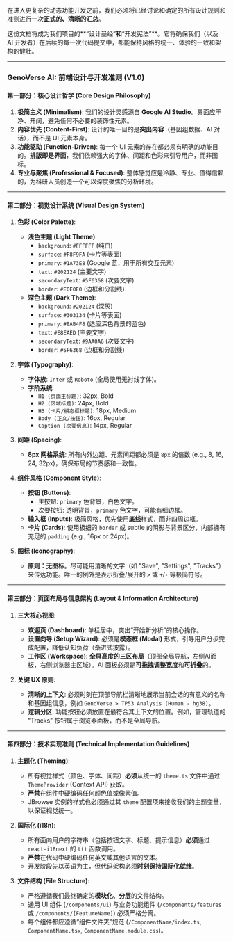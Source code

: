 在进入更复杂的动态功能开发之前，我们必须将已经讨论和确定的所有设计规则和准则进行一次**正式的、清晰的汇总**。

这份文档将成为我们项目的**“设计圣经”**和**“开发宪法”**。它将确保我们（以及 AI 开发者）在后续的每一次代码提交中，都能保持风格的统一、体验的一致和架构的健壮。

---

### **GenoVerse AI: 前端设计与开发准则 (V1.0)**

#### **第一部分：核心设计哲学 (Core Design Philosophy)**

1.  **极简主义 (Minimalism)**: 我们的设计灵感源自 **Google AI Studio**。界面应干净、开阔，避免任何不必要的装饰性元素。
2.  **内容优先 (Content-First)**: 设计的唯一目的是**突出内容**（基因组数据、AI 对话），而不是 UI 元素本身。
3.  **功能驱动 (Function-Driven)**: 每一个 UI 元素的存在都必须有明确的功能目的。**排版即是界面**，我们依赖强大的字体、间距和色彩来引导用户，而非图标。
4.  **专业与聚焦 (Professional & Focused)**: 整体感觉应是冷静、专业、值得信赖的，为科研人员创造一个可以深度聚焦的分析环境。

---

#### **第二部分：视觉设计系统 (Visual Design System)**

1.  **色彩 (Color Palette)**:
    *   **浅色主题 (Light Theme)**:
        *   `background`: `#FFFFFF` (纯白)
        *   `surface`: `#F8F9FA` (卡片等表面)
        *   `primary`: `#1A73E8` (Google 蓝，用于所有交互元素)
        *   `text`: `#202124` (主要文字)
        *   `secondaryText`: `#5F6368` (次要文字)
        *   `border`: `#E0E0E0` (边框和分割线)
    *   **深色主题 (Dark Theme)**:
        *   `background`: `#202124` (深灰)
        *   `surface`: `#303134` (卡片等表面)
        *   `primary`: `#8AB4F8` (适应深色背景的蓝色)
        *   `text`: `#E8EAED` (主要文字)
        *   `secondaryText`: `#9AA0A6` (次要文字)
        *   `border`: `#5F6368` (边框和分割线)

2.  **字体 (Typography)**:
    *   **字体族**: `Inter` 或 `Roboto` (全局使用无衬线字体)。
    *   **字阶系统**:
        *   `H1 (页面主标题)`: 32px, Bold
        *   `H2 (区域标题)`: 24px, Bold
        *   `H3 (卡片/模态框标题)`: 18px, Medium
        *   `Body (正文/按钮)`: 16px, Regular
        *   `Caption (次要信息)`: 14px, Regular

3.  **间距 (Spacing)**:
    *   **8px 网格系统**: 所有内外边距、元素间距都必须是 `8px` 的倍数 (e.g., 8, 16, 24, 32px)，确保布局的节奏感和一致性。

4.  **组件风格 (Component Style)**:
    *   **按钮 (Buttons)**:
        *   主按钮: `primary` 色背景，白色文字。
        *   次要按钮: 透明背景，`primary` 色文字，可能有细边框。
    *   **输入框 (Inputs)**: 极简风格，优先使用**底线**样式，而非四周边框。
    *   **卡片 (Cards)**: 使用极细的 `border` 或 subtle 的阴影与背景区分，内部拥有充足的 `padding` (e.g., 16px or 24px)。

5.  **图标 (Iconography)**:
    *   **原则：无图标**。尽可能用清晰的文字（如 "Save", "Settings", "Tracks"）来传达功能。唯一的例外是表示折叠/展开的 `>` 或 `+`/`-` 等极简符号。

---

#### **第三部分：页面布局与信息架构 (Layout & Information Architecture)**

1.  **三大核心视图**:
    *   **欢迎页 (Dashboard)**: 单栏居中，突出“开始新分析”的核心操作。
    *   **设置向导 (Setup Wizard)**: 必须是**模态框 (Modal)** 形式，引导用户分步完成配置，降低认知负荷（渐进式披露）。
    *   **工作区 (Workspace)**: **全屏高度的三区布局**（顶部全局导航，左侧AI面板，右侧浏览器主区域）。AI 面板必须是**可拖拽调整宽度**和**可折叠**的。

2.  **关键 UX 原则**:
    *   **清晰的上下文**: 必须时刻在顶部导航栏清晰地展示当前会话的有意义的名称和基因组信息，例如 `GenoVerse > TP53 Analysis (Human - hg38)`。
    *   **逻辑分区**: 功能按钮必须放置在最符合其上下文的位置。例如，管理轨道的 "Tracks" 按钮属于浏览器面板，而不是全局导航。

---

#### **第四部分：技术实现准则 (Technical Implementation Guidelines)**

1.  **主题化 (Theming)**:
    *   所有视觉样式（颜色、字体、间距）**必须**从统一的 `theme.ts` 文件中通过 `ThemeProvider` (Context API) 获取。
    *   **严禁**在组件中硬编码任何颜色值或像素值。
    *   JBrowse 实例的样式也必须通过其 `theme` 配置项来接收我们的主题变量，以保证视觉统一。

2.  **国际化 (i18n)**:
    *   所有面向用户的字符串（包括按钮文字、标题、提示信息）**必须**通过 `react-i18next` 的 `t()` 函数调用。
    *   **严禁**在代码中硬编码任何英文或其他语言的文本。
    *   开发阶段先以英语为主，但代码架构必须**时刻保持国际化就绪**。

3.  **文件结构 (File Structure)**:
    *   严格遵循我们最终确定的**模块化、分层**的文件结构。
    *   通用 UI 组件 (`/components/ui`) 与业务功能组件 (`/components/features` 或 `/components/[FeatureName]`) 必须严格分离。
    *   每个组件都应遵循“组件文件夹”规范 (`/ComponentName/index.ts`, `ComponentName.tsx`, `ComponentName.module.css`)。

